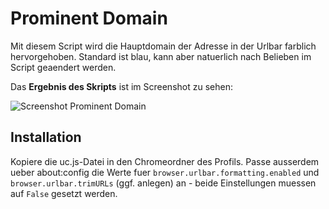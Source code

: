 # Prominent Domain
Mit diesem Script wird die Hauptdomain der Adresse in der Urlbar farblich hervorgehoben. Standard ist blau, 
kann aber natuerlich nach Belieben im Script geaendert werden.

Das **Ergebnis des Skripts** ist im Screenshot zu sehen:

![Screenshot Prominent Domain](https://github.com/ardiman/userChrome.js/raw/master/prominentdomain/scr_prominentdomain.png)


## Installation
Kopiere die uc.js-Datei in den Chromeordner des Profils. Passe ausserdem ueber about:config die Werte fuer 
`browser.urlbar.formatting.enabled` und `browser.urlbar.trimURLs` (ggf. anlegen) an - beide Einstellungen muessen auf
`False` gesetzt werden.